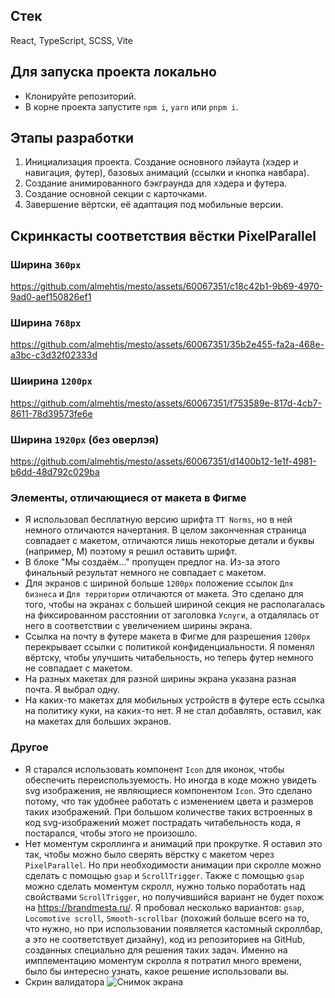 ## Стек
React, TypeScript, SCSS, Vite

## Для запуска проекта локально
- Клонируйте репозиторий.
- В корне проекта запустите `npm i`, `yarn` или `pnpm i`.

## Этапы разработки
1. Инициализация проекта. Создание основного лэйаута (хэдер и навигация, футер), базовых анимаций (ссылки и кнопка навбара).
2. Создание анимированного бэкграунда для хэдера и футера.
3. Создание основной секции с карточками.
4. Завершение вёртски, её адаптация под мобильные версии.

## Скринкасты соответствия вёстки PixelParallel
### Ширина `360px`
https://github.com/almehtis/mesto/assets/60067351/c18c42b1-9b69-4970-9ad0-aef150826ef1

### Ширина `768px`
https://github.com/almehtis/mesto/assets/60067351/35b2e455-fa2a-468e-a3bc-c3d32f02333d

### Шиирина `1200px`
https://github.com/almehtis/mesto/assets/60067351/f753589e-817d-4cb7-8611-78d39573fe6e

### Ширина `1920px` (без оверлэя)
https://github.com/almehtis/mesto/assets/60067351/d1400b12-1e1f-4981-b6dd-48d792c029ba

### Элементы, отличающиеся от макета в Фигме
- Я использовал бесплатную версию шрифта `TT Norms`, но в ней немного отличаются начертания. В целом законченная страница совпадает с макетом, отличаются
лишь некоторые детали и буквы (например, М) поэтому я решил оставить шрифт.
- В блоке "Мы создаём..." пропущен предлог на. Из-за этого финальный результат немного не совпадает с макетом.
- Для экранов с шириной больше `1200px` положение ссылок `Для бизнеса` и `Для территории` отличаются от макета. Это сделано для того, чтобы на экранах
с большей шириной секция не располагалась на фиксированном расстоянии от заголовка `Услуги`, а отдалялась от него в соответствии с увеличением ширины экрана.
- Ссылка на почту в футере макета в Фигме для разрешения `1200px` перекрывает ссылки с политикой конфиденциальности. Я поменял вёртску, чтобы улучшить
читабельность, но теперь футер немного не совпадает с макетом.
- На разных макетах для разной ширины экрана указана разная почта. Я выбрал одну.
- На каких-то макетах для мобильных устройств в футере есть ссылка на политику куки, на каких-то нет. Я не стал добавлять, оставил, как на макетах для
больших экранов.

### Другое
- Я старался использовать компонент `Icon` для иконок, чтобы обеспечить переиспользуемость. Но иногда в коде можно увидеть svg изображения, не являющиеся 
компонентом `Icon`. Это сделано потому, что так удобнее работать с изменением цвета и размеров таких изображений. При большом количестве таких встроенных в код
svg-изображений может пострадать читабельность кода, я постарался, чтобы этого не произошло.
- Нет моментум скроллинга и анимаций при прокрутке. Я оставил это так, чтобы можно было сверять вёрстку с макетом через `PixelParallel`.
Но при необходимости анимации при скролле можно сделать с помощью `gsap` и `ScrollTrigger`. Также с помощью `gsap` можно сделать моментум скролл, нужно только
поработать над свойствами `ScrollTrigger`, но получившийся вариант не будет похож на https://brandmesta.ru/. Я пробовал несколько вариантов: `gsap`, 
`Locomotive scroll`, `Smooth-scrollbar` (похожий больше всего на то, что нужно, но при использовании появляется кастомный скроллбар,
а это не соответствует дизайну), код из репозиториев на GitHub, созданных специально для решения таких задач. Именно на имплементацию моментум скролла я потратил
много времени, было бы интересно узнать, какое решение использовали вы.
- Скрин валидатора
![Снимок экрана](https://github.com/almehtis/mesto/assets/60067351/5850def4-0e1a-4863-a495-f95df86767b8)





